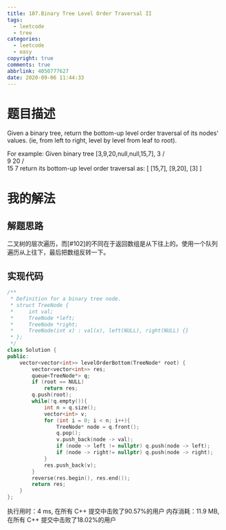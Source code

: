```yaml
---
title: 107.Binary Tree Level Order Traversal II
tags:
  - leetcode
  - tree
categories:
  - leetcode
  - easy
copyright: true
comments: true
abbrlink: 4050777627
date: 2020-09-06 11:44:33
---
```

# 题目描述
Given a binary tree, return the bottom-up level order traversal of its nodes' values. (ie, from left to right, level by level from leaf to root).

For example:
Given binary tree [3,9,20,null,null,15,7],
    3
   / \
  9  20
    /  \
   15   7
return its bottom-up level order traversal as:
[
  [15,7],
  [9,20],
  [3]
]
# 我的解法

## 解题思路
二叉树的层次遍历，而[#102]的不同在于返回数组是从下往上的。使用一个队列遍历从上往下，最后把数组反转一下。
## 实现代码
```C++
/**
 * Definition for a binary tree node.
 * struct TreeNode {
 *     int val;
 *     TreeNode *left;
 *     TreeNode *right;
 *     TreeNode(int x) : val(x), left(NULL), right(NULL) {}
 * };
 */
class Solution {
public:
    vector<vector<int>> levelOrderBottom(TreeNode* root) {
        vector<vector<int>> res;
        queue<TreeNode*> q;
        if (root == NULL)
            return res;
        q.push(root);
        while(!q.empty()){
            int n = q.size();
            vector<int> v;
            for (int i = 0; i < n; i++){
                TreeNode* node = q.front();
                q.pop();
                v.push_back(node -> val);
                if (node -> left != nullptr) q.push(node -> left);
                if (node -> right!= nullptr) q.push(node -> right);
            }
            res.push_back(v);
        }
        reverse(res.begin(), res.end());
        return res;
    }
};
```

执行用时：4 ms, 在所有 C++ 提交中击败了90.57%的用户
内存消耗：11.9 MB, 在所有 C++ 提交中击败了18.02%的用户
